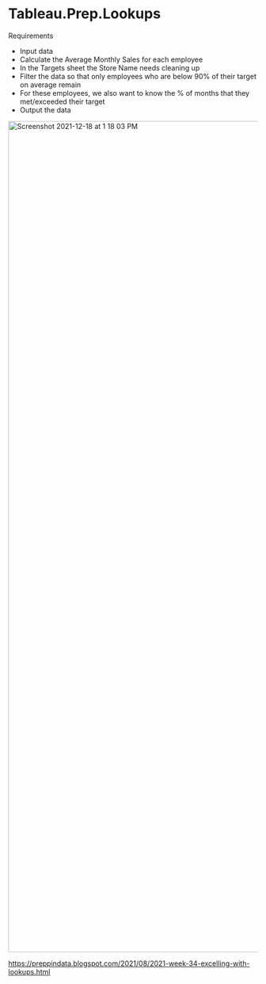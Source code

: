 # Tableau.Prep.Lookups

Requirements
- Input data
 - Calculate the Average Monthly Sales for each employee
- In the Targets sheet the Store Name needs cleaning up
- Filter the data so that only employees who are below 90% of their target on average remain
 -  For these employees, we also want to know the % of months that they met/exceeded their target
- Output the data

<img width="1680" alt="Screenshot 2021-12-18 at 1 18 03 PM" src="https://user-images.githubusercontent.com/95032838/146653331-8cf58450-088e-4cc8-9df6-5db23ac94120.png">

https://preppindata.blogspot.com/2021/08/2021-week-34-excelling-with-lookups.html
